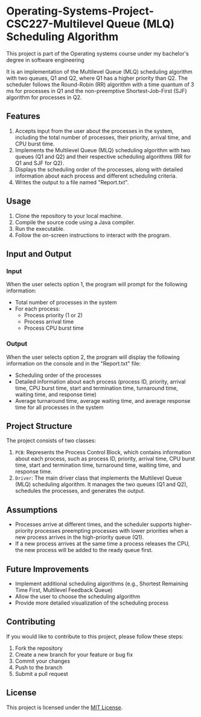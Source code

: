 # Operating-Systems-Project-CSC227-Multilevel Queue (MLQ) Scheduling Algorithm
This project is part of the Operating systems course under my bachelor's degree in software engineering

It is an implementation of the Multilevel Queue (MLQ) scheduling algorithm with two queues, Q1 and Q2, where Q1 has a higher priority than Q2. The scheduler follows the Round-Robin (RR) algorithm with a time quantum of 3 ms for processes in Q1 and the non-preemptive Shortest-Job-First (SJF) algorithm for processes in Q2.

## Features

1. Accepts input from the user about the processes in the system, including the total number of processes, their priority, arrival time, and CPU burst time.
2. Implements the Multilevel Queue (MLQ) scheduling algorithm with two queues (Q1 and Q2) and their respective scheduling algorithms (RR for Q1 and SJF for Q2).
3. Displays the scheduling order of the processes, along with detailed information about each process and different scheduling criteria.
4. Writes the output to a file named "Report.txt".

## Usage

1. Clone the repository to your local machine.
2. Compile the source code using a Java compiler.
3. Run the executable.
4. Follow the on-screen instructions to interact with the program.

## Input and Output

### Input
When the user selects option 1, the program will prompt for the following information:
- Total number of processes in the system
- For each process:
  - Process priority (1 or 2)
  - Process arrival time
  - Process CPU burst time

### Output
When the user selects option 2, the program will display the following information on the console and in the "Report.txt" file:
- Scheduling order of the processes
- Detailed information about each process (process ID, priority, arrival time, CPU burst time, start and termination time, turnaround time, waiting time, and response time)
- Average turnaround time, average waiting time, and average response time for all processes in the system

## Project Structure

The project consists of two classes:
1. `PCB`: Represents the Process Control Block, which contains information about each process, such as process ID, priority, arrival time, CPU burst time, start and termination time, turnaround time, waiting time, and response time.
2. `Driver`: The main driver class that implements the Multilevel Queue (MLQ) scheduling algorithm. It manages the two queues (Q1 and Q2), schedules the processes, and generates the output.

## Assumptions
- Processes arrive at different times, and the scheduler supports higher-priority processes preempting processes with lower priorities when a new process arrives in the high-priority queue (Q1).
- If a new process arrives at the same time a process releases the CPU, the new process will be added to the ready queue first.

## Future Improvements
- Implement additional scheduling algorithms (e.g., Shortest Remaining Time First, Multilevel Feedback Queue)
- Allow the user to choose the scheduling algorithm
- Provide more detailed visualization of the scheduling process

## Contributing
If you would like to contribute to this project, please follow these steps:
1. Fork the repository
2. Create a new branch for your feature or bug fix
3. Commit your changes
4. Push to the branch
5. Submit a pull request

## License
This project is licensed under the [MIT License](LICENSE).
